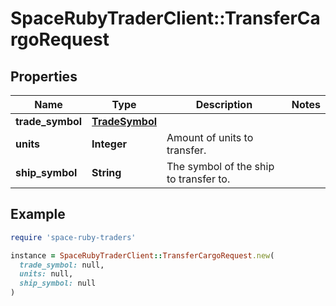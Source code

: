 # SpaceRubyTraderClient::TransferCargoRequest

## Properties

| Name | Type | Description | Notes |
| ---- | ---- | ----------- | ----- |
| **trade_symbol** | [**TradeSymbol**](TradeSymbol.md) |  |  |
| **units** | **Integer** | Amount of units to transfer. |  |
| **ship_symbol** | **String** | The symbol of the ship to transfer to. |  |

## Example

```ruby
require 'space-ruby-traders'

instance = SpaceRubyTraderClient::TransferCargoRequest.new(
  trade_symbol: null,
  units: null,
  ship_symbol: null
)
```

